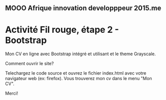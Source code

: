 ## MOOO Afrique innovation developppeur  2015.me
# Activité Fil rouge, étape 2 - Bootstrap
Mon CV en ligne avec Bootstrap intégré et utilisant et le theme Grayscale.

Comment ouvrir le site?

Telechargez le code source et ouvrez le fichier index.html avec votre navigateur web (ex: firefox). Vous trouverez mon cv dans le menu "Mon CV".

Merci!
